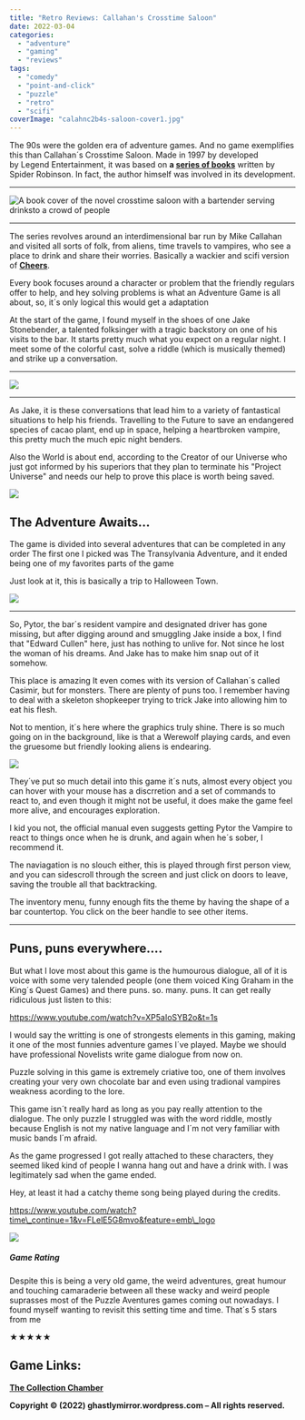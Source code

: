 ```yaml
---
title: "Retro Reviews: Callahan's Crosstime Saloon"
date: 2022-03-04
categories: 
  - "adventure"
  - "gaming"
  - "reviews"
tags: 
  - "comedy"
  - "point-and-click"
  - "puzzle"
  - "retro"
  - "scifi"
coverImage: "calahnc2b4s-saloon-cover1.jpg"
---
```


The 90s were the golden era of adventure games. And no game exemplifies this than Callahan´s Crosstime Saloon. Made in 1997 by developed by Legend Entertainment, it was based on **a [series of books](https://www.goodreads.com/book/show/218677.Callahan_s_Crosstime_Saloon)** written by Spider Robinson. In fact, the author himself was involved in its development.

* * *

![A book cover of the novel crosstime saloon with a bartender serving drinksto a crowd of people](images/gXJPR5Q.jpg)

* * *

The series revolves around an interdimensional bar run by Mike Callahan and visited all sorts of folk, from aliens, time travels to vampires, who see a place to drink and share their worries. Basically a wackier and scifi version of [**Cheers**](https://www.imdb.com/title/tt0083399/).

Every book focuses around a character or problem that the friendly regulars offer to help, and hey solving problems is what an Adventure Game is all about, so, it´s only logical this would get a adaptation

At the start of the game, I found myself in the shoes of one Jake Stonebender, a talented folksinger with a tragic backstory on one of his visits to the bar. It starts pretty much what you expect on a regular night. I meet some of the colorful cast, solve a riddle (which is musically themed) and strike up a conversation.

* * *

![](https://cdn.rcimg.net/Ghostcat/images/7774ddea/6a2a6270f2af9bb0788b857c1b19632f.jpg?width=700)

* * *

As Jake, it is these conversations that lead him to a variety of fantastical situations to help his friends. Travelling to the Future to save an endangered species of cacao plant, end up in space, helping a heartbroken vampire, this pretty much the much epic night benders.

Also the World is about end, according to the Creator of our Universe who just got informed by his superiors that they plan to terminate his "Project Universe" and needs our help to prove this place is worth being saved.

![](images/95oyFmB.png)

## **The Adventure Awaits...**

The game is divided into several adventures that can be completed in any order The first one I picked was The Transylvania Adventure, and it ended being one of my favorites parts of the game

Just look at it, this is basically a trip to Halloween Town.

![](https://cdn.rcimg.net/Ghostcat/images/7774ddea/c2ac6e635ed385af81b0714b7d66b701.jpg?width=700)

* * *

So, Pytor, the bar´s resident vampire and designated driver has gone missing, but after digging around and smuggling Jake inside a box, I find that "Edward Cullen" here, just has nothing to unlive for. Not since he lost the woman of his dreams. And Jake has to make him snap out of it somehow.

This place is amazing It even comes with its version of Callahan´s called Casimir, but for monsters. There are plenty of puns too. I remember having to deal with a skeleton shopkeeper trying to trick Jake into allowing him to eat his flesh.

Not to mention, it´s here where the graphics truly shine. There is so much going on in the background, like is that a Werewolf playing cards, and even the gruesome but friendly looking aliens is endearing.

![](images/95oyFmB.png)

They´ve put so much detail into this game it´s nuts, almost every object you can hover with your mouse has a discrretion and a set of commands to react to, and even though it might not be useful, it does make the game feel more alive, and encourages exploration.

I kid you not, the official manual even suggests getting Pytor the Vampire to react to things once when he is drunk, and again when he´s sober, I recommend it.

The naviagation is no slouch either, this is played through first person view, and you can sidescroll through the screen and just click on doors to leave, saving the trouble all that backtracking.

The inventory menu, funny enough fits the theme by having the shape of a bar countertop. You click on the beer handle to see other items.

* * *

## **Puns, puns everywhere....**

But what I love most about this game is the humourous dialogue, all of it is voice with some very talended people (one them voiced King Graham in the King´s Quest Games) and there puns. so. many. puns. It can get really ridiculous just listen to this:

https://www.youtube.com/watch?v=XP5aIoSYB2o&t=1s

I would say the writting is one of strongests elements in this gaming, making it one of the most funnies adventure games I´ve played. Maybe we should have professional Novelists write game dialogue from now on.

Puzzle solving in this game is extremely criative too, one of them involves creating your very own chocolate bar and even using tradional vampires weakness acording to the lore.

This game isn´t really hard as long as you pay really attention to the dialogue. The only puzzle I struggled was with the word riddle, mostly because English is not my native language and I´m not very familiar with music bands I´m afraid.

As the game progressed I got really attached to these characters, they seemed liked kind of people I wanna hang out and have a drink with. I was legitimately sad when the game ended. 

Hey, at least it had a catchy theme song being played during the credits.

https://www.youtube.com/watch?time\_continue=1&v=FLelE5G8mvo&feature=emb\_logo

![](images/95oyFmB.png)

##### Game Rating

Despite this is being a very old game, the weird adventures, great humour and touching camaraderie between all these wacky and weird people suprasses most of the Puzzle Aventures games coming out nowadays. I found myself wanting to revisit this setting time and time. That´s 5 stars from me

★★★★★

## Game Links:

[**The Collection Chamber**](https://collectionchamber.blogspot.com/2015/04/callahans-crosstime-saloon.html)

**Copyright © (2022) ghastlymirror.wordpress.com – All rights reserved.**
